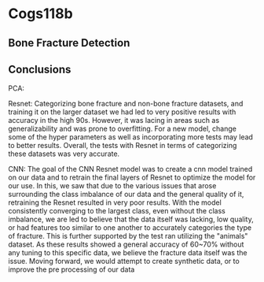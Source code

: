 # Cogs118b
## Bone Fracture Detection 


## Conclusions

PCA: 




Resnet:
Categorizing bone fracture and non-bone fracture datasets, and training it on the larger dataset we had led to very positive results with accuracy in the high 90s. However, it was lacing in areas such as generalizability and was prone to overfitting. For a new model, change some of the hyper parameters as well as incorporating more tests may lead to better results. Overall, the tests with Resnet in terms of categorizing these datasets was very accurate.


CNN: 
The goal of the CNN Resnet model was to create a cnn model trained on our data and to retrain the final layers of Resnet to optimize the model for our use. In this, we saw that due to the various issues that arose surrounding the class imbalance of our data and the general quality of it, retraining the Resnet resulted in very poor results. With the model consistently converging to the largest class, even without the class imbalance, we are led to believe that the data itself was lacking, low quality, or had features too similar to one another to accurately categories the type of fracture.
This is further supported by the test ran utilizing the "animals" dataset. As these results showed a general accuracy of 60~70% without any tuning to this specific data, we believe the fracture data itself was the issue. Moving forward, we would attempt to create synthetic data, or to improve the pre processing of our data
